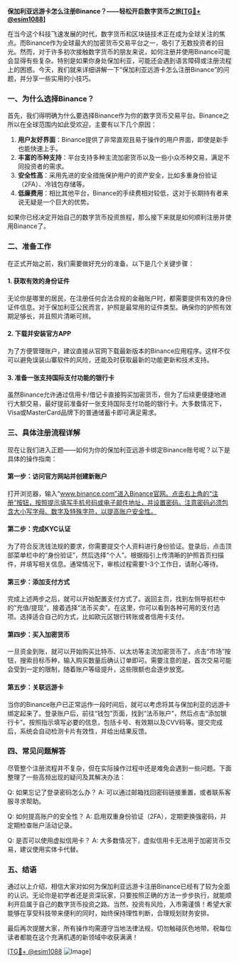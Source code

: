 **保加利亚远游卡怎么注册Binance？——轻松开启数字货币之旅[[TG💪+ @esim1088](https://t.me/s/esim1088)]**

在当今这个科技飞速发展的时代，数字货币和区块链技术正在成为全球关注的焦点。而Binance作为全球最大的加密货币交易平台之一，吸引了无数投资者的目光。然而，对于许多初次接触数字货币的朋友来说，如何注册并使用Binance可能会显得有些复杂。特别是如果你身处保加利亚，可能还会遇到语言障碍或注册流程上的困惑。今天，我们就来详细讲解一下“保加利亚远游卡怎么注册Binance”的问题，并分享一些实用的小技巧。

### 一、为什么选择Binance？

首先，我们得明确为什么要选择Binance作为你的数字货币交易平台。Binance之所以在全球范围内如此受欢迎，主要有以下几个原因：

1. **用户友好界面**：Binance提供了非常直观且易于操作的用户界面，即使是新手也能快速上手。
2. **丰富的币种支持**：平台支持多种主流加密货币以及一些小众币种交易，满足不同投资者的需求。
3. **安全性高**：采用先进的安全措施保护用户的资产安全，比如多重身份验证（2FA）、冷钱包存储等。
4. **低廉费用**：相比其他平台，Binance的手续费相对较低，这对于长期持有者来说无疑是一个巨大的优势。

如果你已经决定开始自己的数字货币投资旅程，那么接下来就是如何顺利注册并使用Binance了。

### 二、准备工作

在正式开始之前，我们需要做好充分的准备。以下是几个关键步骤：

#### 1. 获取有效的身份证件
无论你是哪里的居民，在注册任何合法合规的金融账户时，都需要提供有效的身份证件信息。对于保加利亚公民而言，护照是最常用的证件类型。确保你的护照有效期足够长，并且照片清晰可辨。

#### 2. 下载并安装官方APP
为了方便管理账户，建议直接从官网下载最新版本的Binance应用程序。这样不仅可以避免误装山寨软件的风险，还能及时获取最新的功能更新和技术支持。

#### 3. 准备一张支持国际支付功能的银行卡
虽然Binance允许通过信用卡/借记卡直接购买加密货币，但为了后续更便捷地进行大额交易，最好提前准备好一张支持国际支付功能的银行卡。大多数情况下，Visa或MasterCard品牌下的普通储蓄卡即可满足需求。

### 三、具体注册流程详解

现在让我们进入正题——如何为你的保加利亚远游卡绑定Binance账号呢？以下是具体的操作指南：

#### 第一步：访问官方网站并创建新账户
打开浏览器，输入“www.binance.com”进入Binance官网。点击右上角的“注册”按钮，按照提示填写手机号码或电子邮件地址，并设置密码。注意密码必须包含大小写字母、数字及特殊字符，以提高账户安全性。

#### 第二步：完成KYC认证
为了符合反洗钱法规的要求，你需要提交个人资料进行身份验证。登录后，点击顶部菜单栏中的“身份验证”，然后选择“个人”。根据指引上传清晰的护照首页扫描件，并填写相关信息。通常情况下，审核过程需要1-3个工作日，请耐心等待。

#### 第三步：添加支付方式
完成上述两步之后，就可以开始配置支付方式了。返回主页，找到左侧导航栏中的“充值/提现”，接着选择“法币买卖”。在这里，你可以看到各种可用的支付选项。选择适合自己的方式，比如欧元区银行转账或者信用卡支付。

#### 第四步：买入加密货币
一旦资金到账，就可以开始购买比特币、以太坊等主流加密货币了。点击“市场”按钮，搜索目标币种，输入购买数量后确认订单即可。需要注意的是，首次交易可能会受到一定的限制，随着账户等级提升，这些限额也会逐步放宽。

#### 第五步：关联远游卡
当你的Binance账户已正常运作一段时间后，就可以考虑将其与保加利亚的远游卡绑定起来了。登录账户后，前往“钱包”页面，找到“法币账户”，然后点击“添加银行卡”。按照指示填写必要的信息，包括卡号、有效期以及CVV码等。提交完成后，系统会自动检测卡片有效性，并给出结果反馈。

### 四、常见问题解答

尽管整个注册流程并不复杂，但在实际操作过程中还是难免会遇到一些问题。下面整理了一些高频出现的疑问及其解决办法：

Q: 如果忘记了登录密码怎么办？
A: 可以通过邮箱找回密码链接重置，或者联系客服寻求帮助。

Q: 如何提高账户的安全性？
A: 启用双重身份验证（2FA），定期更换强密码，并定期检查账户活动记录。

Q: 是否可以使用虚拟信用卡？
A: 大多数情况下，虚拟信用卡无法用于加密货币交易，建议使用实体卡代替。

### 五、结语

通过以上介绍，相信大家对如何为保加利亚远游卡注册Binance已经有了较为全面的认识。无论你是初学者还是资深玩家，只要按照正确的方法一步步执行，就能顺利开启属于自己的数字货币投资之路。当然，投资有风险，入市需谨慎！希望大家能够在享受科技带来便利的同时，始终保持理性判断，合理规划财务安排。

最后再次提醒大家，所有操作均需遵守当地法律法规，切勿触碰灰色地带。祝每位读者都能在这个充满机遇的新领域中收获满满！

[[TG💪+ @esim1088](https://t.me/s/esim1088) ![Image](https://i.postimg.cc/4NQfJmqS/Snipaste-2025-05-13-00-14-12.png)]